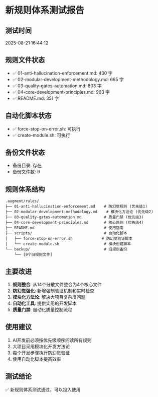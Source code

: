# 新规则体系测试报告

## 测试时间
2025-08-21 16:44:12

## 规则文件状态
- ✅ 01-anti-hallucination-enforcement.md: 430 字
- ✅ 02-modular-development-methodology.md: 665 字
- ✅ 03-quality-gates-automation.md: 803 字
- ✅ 04-core-development-principles.md: 963 字
- ✅ README.md: 351 字

## 自动化脚本状态
- ✅ force-stop-on-error.sh: 可执行
- ✅ create-module.sh: 可执行

## 备份文件状态
- 备份目录: 存在
- 备份文件数: 9

## 规则体系结构
```
.augment/rules/
├── 01-anti-hallucination-enforcement.md    # 防幻觉规则 (优先级1)
├── 02-modular-development-methodology.md    # 模块化方法论 (优先级2)
├── 03-quality-gates-automation.md          # 质量门禁 (优先级3)
├── 04-core-development-principles.md       # 核心原则 (优先级4)
├── README.md                               # 使用指南
├── scripts/                                # 自动化脚本
│   ├── force-stop-on-error.sh             # 防幻觉验证脚本
│   └── create-module.sh                    # 模块创建脚本
└── backup/                                 # 旧规则备份
    └── [9个旧规则文件]
```

## 主要改进
1. **规则整合**: 从14个分散文件整合为4个核心文件
2. **防幻觉强化**: 新增强制验证机制和实时检查
3. **模块化方法论**: 解决大项目复杂度问题
4. **自动化工具**: 提供实用的开发脚本
5. **质量门禁**: 自动化质量控制流程

## 使用建议
1. AI开发前必须按优先级顺序阅读所有规则
2. 大项目采用模块化开发方法论
3. 每个开发步骤执行防幻觉验证
4. 使用自动化脚本提高效率

## 测试结论
✅ 新规则体系测试通过，可以投入使用
